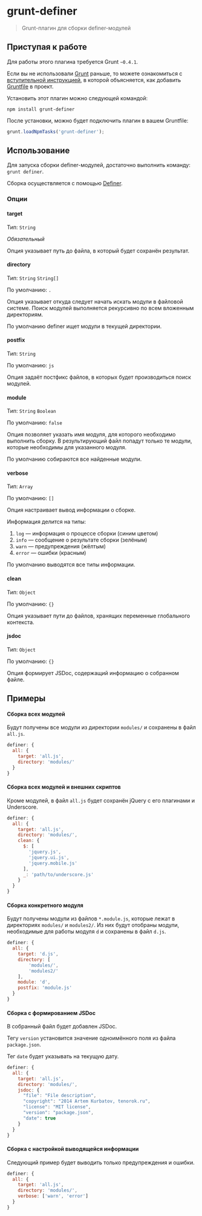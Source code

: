 # grunt-definer

> Grunt-плагин для сборки definer-модулей

## Приступая к работе

Для работы этого плагина требуется Grunt `~0.4.1`.

Если вы не использовали [Grunt](http://gruntjs.com/) раньше, то можете ознакомиться с [вступительной инструкцией](http://gruntjs.com/getting-started), в которой объясняется, как добавить [Gruntfile](http://gruntjs.com/sample-gruntfile) в проект.

Установить этот плагин можно следующей командой:

```shell
npm install grunt-definer
```

После установки, можно будет подключить плагин в вашем Gruntfile:

```js
grunt.loadNpmTasks('grunt-definer');
```

## Использование

Для запуска сборки definer-модулей, достаточно выполнить команду: `grunt definer`.

Сборка осуществляется с помощью [Definer](https://github.com/tenorok/definer).

### Опции

#### target

Тип: `String`

_Обязательный_

Опция указывает путь до файла, в который будет сохранён результат.

#### directory

Тип: `String` `String[]`

По умолчанию: `.`

Опция указывает откуда следует начать искать модули в файловой системе. Поиск модулей выполняется рекурсивно по всем вложенным директориям.

По умолчанию definer ищет модули в текущей директории.

#### postfix

Тип: `String`

По умолчанию: `js`

Опция задаёт постфикс файлов, в которых будет производиться поиск модулей.

#### module

Тип: `String` `Boolean`

По умолчанию: `false`

Опция позволяет указать имя модуля, для которого необходимо выполнить сборку. В результирующий файл попадут только те модули, которые необходимы для указанного модуля.

По умолчанию собираются все найденные модули.

#### verbose

Тип: `Array`

По умолчанию: `[]`

Опция настраивает вывод информации о сборке.

Информация делится на типы:

1. `log` — информация о процессе сборки (синим цветом)
2. `info` — сообщение о результате сборки (зелёным)
3. `warn` — предупреждения (жёлтым)
4. `error` — ошибки (красным)

По умолчанию выводятся все типы информации.

#### clean

Тип: `Object`

По умолчанию: `{}`

Опция указывает пути до файлов, хранящих переменные глобального контекста.

#### jsdoc

Тип: `Object`

По умолчанию: `{}`

Опция формирует JSDoc, содержащий информацию о собранном файле.

## Примеры

#### Сборка всех модулей

Будут получены все модули из директории `modules/` и сохранены в файл `all.js`.

```js
definer: {
  all: {
    target: 'all.js',
    directory: 'modules/'
  }
}
```

#### Сборка всех модулей и внешних скриптов

Кроме модулей, в файл `all.js` будет сохранён jQuery с его плагинами и Underscore.

```js
definer: {
  all: {
    target: 'all.js',
    directory: 'modules/',
    clean: {
      $: [
        'jquery.js',
        'jquery.ui.js',
        'jquery.mobile.js'
      ],
      _: 'path/to/underscore.js'
    }
  }
}
```

#### Сборка конкретного модуля

Будут получены модули из файлов `*.module.js`, которые лежат в директориях `modules/` и `modules2/`. Из них будут отобраны модули, необходимые для работы модуля `d` и сохранены в файл `d.js`.

```js
definer: {
  all: {
    target: 'd.js',
    directory: [
        'modules/',
        'modules2/'
    ],
    module: 'd',
    postfix: 'module.js'
  }
}
```

#### Сборка с формированием JSDoc

В собранный файл будет добавлен JSDoc.

Тегу `version` установится значение одноимённого поля из файла `package.json`.

Тег `date` будет указывать на текущую дату.

```js
definer: {
  all: {
    target: 'all.js',
    directory: 'modules/',
    jsdoc: {
      "file": "File description",
      "copyright": "2014 Artem Kurbatov, tenorok.ru",
      "license": "MIT license",
      "version": "package.json",
      "date": true
    }
  }
}
```

#### Сборка с настройкой выводящейся информации

Следующий пример будет выводить только предупреждения и ошибки.

```js
definer: {
  all: {
    target: 'all.js',
    directory: 'modules/',
    verbose: ['warn', 'error']
  }
}
```
